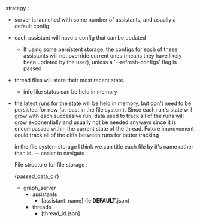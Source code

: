 strategy :

- server is launched with some number of assistants, and usually a default
  config
- each assistant will have a config that can be updated
  - If using some persistent storage, the configs for each of these assistants
    will not override current ones (means they have likely been updated by the
    user), unless a '--refresh-configs' flag is passed
- thread files will store their most recent state.
  - info like status can be held in memory
- the latest runs for the state will be held in memory, but don't need to be
  persisted for now (at least in the file system). Since each run's state will
  grow with each successive run, data used to track all of the runs will grow
  exponentially and usually not be needed anyways since it is encompassed within
  the current state of the thread. Future improvement could track all of the
  diffs between runs for better tracking

  in the file system storage I think we can title each file by it's name rather
  than id. -- easier to navigate

  File structure for file storage :

  {passed_data_dir}
  - graph_server
    - assistants
      - [assistant_name] (ie **DEFAULT**.json)
    - threads
      - [thread_id.json]
